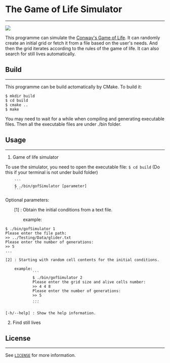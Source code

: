 # The Game of Life Simulator
----------------------------

<img src="https://img.shields.io/badge/language-C++-ff69b4.svg"/>

This programme can simulate the [Conway's Game of Life](https://en.wikipedia.org/wiki/Conway%27s_Game_of_Life). It can randomly create an initial grid or fetch it from a file based on the user's needs. And then the grid iterates according to the rules of the game of life. It can also search for still lives automatically.



## Build
--------

This programme can be build actomatically by CMake. To build it:

```
$ mkdir build
$ cd build
$ cmake ..
$ make
```

You may need to wait for a while when compiling and generating executable files. Then all the executable files are under ./bin folder.



## Usage
--------

1. Game of life simulator

To use the simulator, you need to open the executable file:
        ```
        $ cd build
        ```
(Do this if your terminal is not under build folder)

        ```
        $ ./bin/gofSimulator [parameter]
        ```

Optional parameters: 

&emsp;&emsp;[1] : Obtain the initial conditions from a text file.

&emsp;&emsp;&emsp;&emsp;example: 
        
```
$ ./bin/gofSimulator 1
Please enter the file path:
>> ../Testing/Data/glider.txt
Please enter the number of generations:
>> 5
...
```
                
    [2] : Starting with random cell contents for the initial conditions.

        example: 
                ```
                $ ./bin/gofSimulator 2
                Please enter the grid size and alive cells number:
                >> 4 4 8
                Please enter the number of generations:
                >> 5
                ...
                ```

    [-h/--help] : Show the help information.





2. Find still lives


## License
----------

See [`LICENSE`](./LICENSE.txt) for more information.
